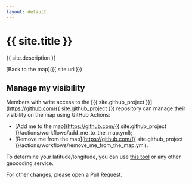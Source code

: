 ```yaml
---
layout: default
---
```

# {{ site.title }}

{{ site.description }}

[Back to the map]({{ site.url }})

## Manage my visibility

Members with write access to the [{{ site.github_project }}](https://github.com/{{ site.github_project }}) repository can manage their visibility on the map using GitHub Actions:

* [Add me to the map](https://github.com/{{ site.github_project }}/actions/workflows/add_me_to_the_map.yml);
* [Remove me from the map](https://github.com/{{ site.github_project }}/actions/workflows/remove_me_from_the_map.yml).

To determine your latitude/longitude, you can use [this tool](https://www.latlong.net/convert-address-to-lat-long.html) or any other geocoding service.

For other changes, please open a Pull Request.
